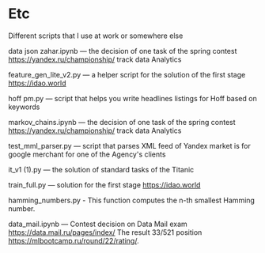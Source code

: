# Etc
Different scripts that I use at work or somewhere else

data json zahar.ipynb — the decision of one task of the spring contest https://yandex.ru/championship/ track data Analytics

feature_gen_lite_v2.py — a helper script for the solution of the first stage https://idao.world

hoff pm.py — script that helps you write headlines listings for Hoff based on keywords

markov_chains.ipynb — the decision of one task of the spring contest https://yandex.ru/championship/ track data Analytics

test_mml_parser.py — script that parses XML feed of Yandex market is for google merchant for one of the Agency's clients

it_v1 (1).py — the solution of standard tasks of the Titanic

train_full.py — solution for the first stage https://idao.world

hamming_numbers.py - This function computes the n-th smallest Hamming number.

data_mail.ipynb — Contest decision on Data Mail exam https://data.mail.ru/pages/index/ The result 33/521 position https://mlbootcamp.ru/round/22/rating/.
